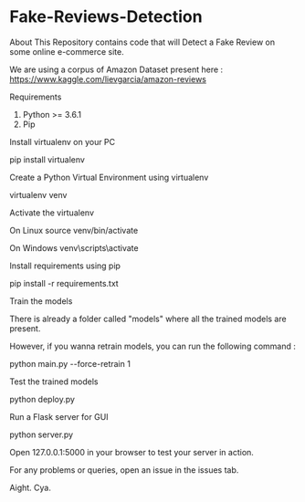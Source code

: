 # Fake-Reviews-Detection
About
This Repository contains code that will Detect a Fake Review on some online e-commerce site.

We are using a corpus of Amazon Dataset present here : https://www.kaggle.com/lievgarcia/amazon-reviews

Requirements

1. Python >= 3.6.1
2. Pip

Install virtualenv on your PC

pip install virtualenv

Create a Python Virtual Environment using virtualenv

virtualenv venv

Activate the virtualenv

On Linux
source venv/bin/activate

On Windows
venv\scripts\activate

Install requirements using pip

pip install -r requirements.txt

Train the models

There is already a folder called "models" where all the trained models are present.

However, if you wanna retrain models, you can run the following command :

python main.py --force-retrain 1

Test the trained models

python deploy.py

Run a Flask server for GUI

python server.py

Open 127.0.0.1:5000 in your browser to test your server in action.

For any problems or queries, open an issue in the issues tab.

Aight.
Cya.
